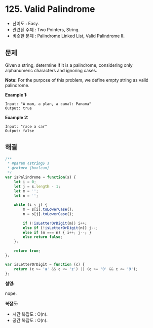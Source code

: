 # 125. Valid Palindrome

- 난이도 : Easy.
- 관련된 주제 : Two Pointers, String.
- 비슷한 문제 : Palindrome Linked List, Valid Palindrome II.

## 문제

Given a string, determine if it is a palindrome, considering only alphanumeric characters and ignoring cases.

**Note:** For the purpose of this problem, we define empty string as valid palindrome.

**Example 1:**

```
Input: "A man, a plan, a canal: Panama"
Output: true
```

**Example 2:**

```
Input: "race a car"
Output: false
```

## 해결

```javascript
/**
 * @param {string} s
 * @return {boolean}
 */
var isPalindrome = function(s) {
    let i = 0;
    let j = s.length - 1;
    let m = '';
    let n = '';
  
    while (i < j) {
        m = s[i].toLowerCase();
        n = s[j].toLowerCase();
        
        if (!isLetterOrDigit(m)) i++;
        else if (!isLetterOrDigit(n)) j--;
        else if (m === n) { i++; j--; }
        else return false;
    };
    
    return true;
};

var isLetterOrDigit = function (c) {
    return (c >= 'a' && c <= 'z') || (c >= '0' && c <= '9');
};
```

**설명:**

nope.

**복잡도:**

- 시간 복잡도 : O(n).
- 공간 복잡도 : O(n).
